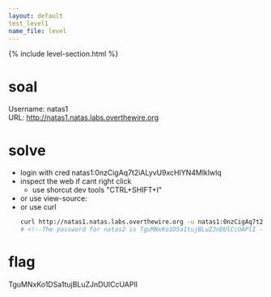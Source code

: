 ```yaml
---
layout: default
test_level1
name_file: level
---
```


{% include level-section.html %}

# soal
Username: natas1 \
URL:      http://natas1.natas.labs.overthewire.org

# solve
- login with cred natas1:0nzCigAq7t2iALyvU9xcHlYN4MlkIwlq
- inspect the web if cant right click
  - use shorcut dev tools "CTRL+SHIFT+I"
- or use view-source:<url>
- or use curl
  ```bash
  curl http://natas1.natas.labs.overthewire.org -u natas1:0nzCigAq7t2iALyvU9xcHlYN4MlkIwlq
  # <!--The password for natas2 is TguMNxKo1DSa1tujBLuZJnDUlCcUAPlI -->
  ```

# flag
TguMNxKo1DSa1tujBLuZJnDUlCcUAPlI